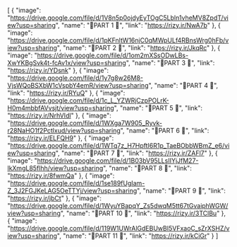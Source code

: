 [
  {
    "image": "https://drive.google.com/file/d/1V8n5p0ojdyEyTOgC5Lbln1vheMV8ZpdT/view?usp=sharing",
    "name": "📌PART 1 💯",
    "link": "https://rizy.ir/NwA7b"
  },
  {
    "image": "https://drive.google.com/file/d/1pKFnltW16njC0qMWpULf4RBnsWrg0hFb/view?usp=sharing",
    "name": "📌PART 2 💯",
    "link": "https://rizy.ir/JkqRc"
  },
  {
    "image": "https://drive.google.com/file/d/1om2mXSsODwLBs-XwYKBgSvk4t-fcAv1x/view?usp=sharing",
    "name": "📌PART 3 💯",
    "link": "https://rizy.ir/YDsnk"
  },
  {
    "image": "https://drive.google.com/file/d/1y7g8w26M8-VjsWQoBSXbW1cVspbY4emR/view?usp=sharing",
    "name": "📌PART 4 💯",
    "link": "https://rizy.ir/RYuQ"
  },
  {
    "image": "https://drive.google.com/file/d/1c_L_YZWRjCzpPOLrK-H0m4mbbfAVvsjt/view?usp=sharing",
    "name": "📌PART 5 💯",
    "link": "https://rizy.ir/NrhVIdl"
  },
  {
    "image": "https://drive.google.com/file/d/1WXga7W905_Ryvk-r28NaHO1f2Pctlxud/view?usp=sharing",
    "name": "📌PART 6 💯",
    "link": "https://rizy.ir/ELFQH9"
  },
  {
    "image": "https://drive.google.com/file/d/1WTq7z_H7HpftI6R1p_TaeBObbWBmZ_e6/view?usp=sharing",
    "name": "📌PART 7 💯",
    "link": "https://rizy.ir/ZAFl7"
  },
  {
    "image": "https://drive.google.com/file/d/1B03bV95LLsIIYjJfM27-lkXmgL85flhh/view?usp=sharing",
    "name": "📌PART 8 💯",
    "link": "https://rizy.ir/8fwmQa"
  },
  {
    "image": "https://drive.google.com/file/d/1se189fUgIam-Z_3J2FGJKeLAG5OeTTYj/view?usp=sharing",
    "name": "📌PART 9 💯",
    "link": "https://rizy.ir/jbCt"
  },
  {
    "image": "https://drive.google.com/file/d/1WyuYBapqY_Zs5dwqM5tt67tGvaiphWGW/view?usp=sharing",
    "name": "📌PART 10 💯",
    "link": "https://rizy.ir/3TClBu"
  },
  {
    "image": "https://drive.google.com/file/d/119W1UWrAlGdEBUwBI5VFxaoC_sZrXSHZ/view?usp=sharing",
    "name": "📌PART 11 💯",
    "link": "https://rizy.ir/kCiGr"
  }
]
